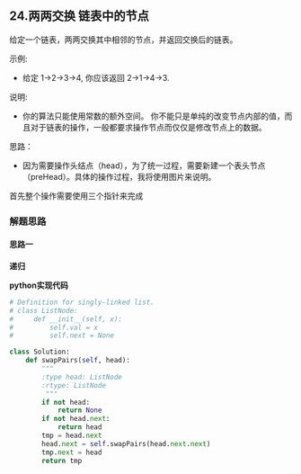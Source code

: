 ## 24.两两交换 链表中的节点
给定一个链表，两两交换其中相邻的节点，并返回交换后的链表。

示例:
- 给定 1->2->3->4, 你应该返回 2->1->4->3.

说明:
- 你的算法只能使用常数的额外空间。 你不能只是单纯的改变节点内部的值，而且对于链表的操作，一般都要求操作节点而仅仅是修改节点上的数据。

思路：
- 因为需要操作头结点（head），为了统一过程，需要新建一个表头节点（preHead）。具体的操作过程，我将使用图片来说明。

首先整个操作需要使用三个指针来完成

### 解题思路
#### 思路一
**递归**

**python实现代码**
```python
# Definition for singly-linked list.
# class ListNode:
#     def __init__(self, x):
#         self.val = x
#         self.next = None

class Solution:
    def swapPairs(self, head):
        """
        :type head: ListNode
        :rtype: ListNode
         """
        if not head:
            return None
        if not head.next:
            return head
        tmp = head.next
        head.next = self.swapPairs(head.next.next)
        tmp.next = head
        return tmp

```

